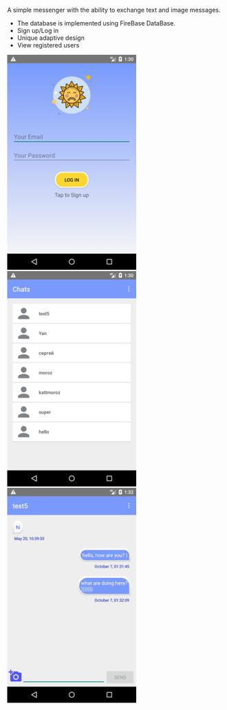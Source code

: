 A simple messenger with the ability to exchange text and image messages.

-   The database is implemented using FireBase DataBase.
-   Sign up/Log in
-   Unique adaptive design
-   View registered users



<div align="justify">
    <img src="https://github.com/keize/AwesomeChat/blob/master/screenshots/Screenshot_1602023406.png" width="300px"</img>
    <img src="https://github.com/keize/AwesomeChat/blob/master/screenshots/Screenshot_1602023447.png" width="300px"</img> 
    <img src="https://github.com/keize/AwesomeChat/blob/master/screenshots/Screenshot_1602023554.png" width="300px"</img> 

</div>
